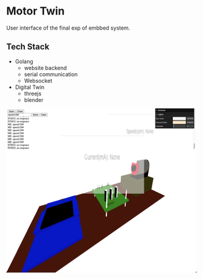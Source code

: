 # Motor Twin
User interface of the final exp of embbed system.

## Tech Stack
- Golang
    - website backend
    - serial communication
    - Websocket
- Digital Twin
    - threejs
    - blender

![](presentation.png)